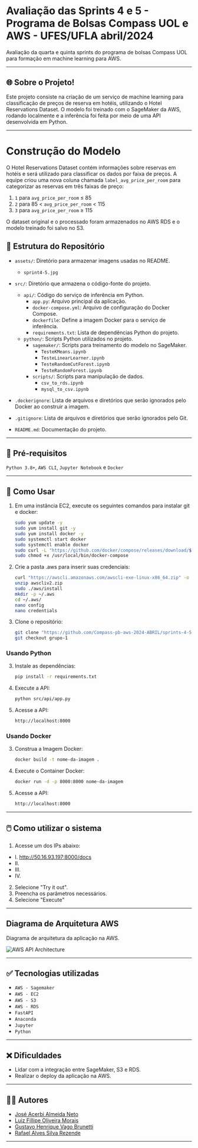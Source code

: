 # Avaliação das Sprints 4 e 5 - Programa de Bolsas Compass UOL e AWS - UFES/UFLA abril/2024

Avaliação da quarta e quinta sprints do programa de bolsas Compass UOL para formação em machine learning para AWS.

***

## 🌐 Sobre o Projeto!

Este projeto consiste na criação de um serviço de machine learning para classificação de preços de reserva em hotéis, utilizando o Hotel Reservations Dataset. O modelo foi treinado com o SageMaker da AWS, rodando localmente e a inferência foi feita por meio de uma API desenvolvida em Python. 

***

# Construção do Modelo

O Hotel Reservations Dataset contém informações sobre reservas em hotéis e será utilizado para classificar os dados por faixa de preços. A equipe criou uma nova coluna chamada `label_avg_price_per_room` para categorizar as reservas em três faixas de preço:

1. `1` para `avg_price_per_room` ≤ 85
2. `2` para 85 < `avg_price_per_room` < 115
3. `3` para `avg_price_per_room` ≥ 115

O dataset original e o processado foram armazenados no AWS RDS e o modelo treinado foi salvo no S3.

## 📂 Estrutura do Repositório

- `assets/`: Diretório para armazenar imagens usadas no README.
    - `sprint4-5.jpg`
      
- `src/`: Diretório que armazena o código-fonte do projeto.
    - `api/`: Código do serviço de inferência em Python.
        - `app.py`: Arquivo principal da aplicação.
        - `docker-compose.yml`: Arquivo de configuração do Docker Compose.
        - `dockerfile`: Define a imagem Docker para o serviço de inferência.
        - `requirements.txt`: Lista de dependências Python do projeto.
    - `python/`: Scripts Python utilizados no projeto.
        - `sagemaker/`: Scripts para treinamento do modelo no SageMaker.
            - `TesteKMeans.ipynb`
            - `TesteLinearLearner.ipynb`
            - `TesteRandomCutForest.ipynb`
            - `TesteRandomForest.ipynb`
        - `scripts/`: Scripts para manipulação de dados.
            - `csv_to_rds.ipynb`
            - `mysql_to_csv.ipynb`

- `.dockerignore`: Lista de arquivos e diretórios que serão ignorados pelo Docker ao construir a imagem.
- `.gitignore`: Lista de arquivos e diretórios que serão ignorados pelo Git.
- `README.md`: Documentação do projeto.

***


## 🔧 Pré-requisitos

`Python 3.8+`, `AWS CLI`, `Jupyter Notebook` e `Docker`

***


## 🚀 Como Usar

1. Em uma instância EC2, execute os seguintes comandos para instalar git e docker:
    ```bash
    sudo yum update -y
    sudo yum install git -y
    sudo yum install docker -y
    sudo systemctl start docker
    sudo systemctl enable docker
    sudo curl -L "https://github.com/docker/compose/releases/download/$(curl -s https://api.github.com/repos/docker/compose/releases/latest | grep 'tag_name' | cut -d" -f4)/docker-compose-$(uname -s)-$(uname -m)" -o /usr/local/bin/docker-compose
    sudo chmod +x /usr/local/bin/docker-compose
    ```

2. Crie a pasta .aws para inserir suas credenciais:
    ```bash
    curl "https://awscli.amazonaws.com/awscli-exe-linux-x86_64.zip" -o "awscliv2.zip"
    unzip awscliv2.zip
    sudo ./aws/install
    mkdir -p ~/.aws
    cd ~/.aws/
    nano config 
    nano credentials
    ```
    
3. Clone o repositório:
    ```bash
    git clone "https://github.com/Compass-pb-aws-2024-ABRIL/sprints-4-5-pb-aws-abril.git"
    git checkout grupo-1
    ```

### Usando Python

3. Instale as dependências:
    ```bash
    pip install -r requirements.txt
    ```

4. Execute a API:
    ```bash
    python src/api/app.py
    ```
    
5. Acesse a API:
   ```bash
   http://localhost:8000
    ```

### Usando Docker

3. Construa a Imagem Docker:
    ```bash
    docker build -t nome-da-imagem .
    ```

4. Execute o Container Docker:
    ```bash
    docker run -d -p 8000:8000 nome-da-imagem
    ```
    
5. Acesse a API:
   ```bash
   http://localhost:8000
    ```

***

## 🖱️ Como utilizar o sistema
1. Acesse um dos IPs abaixo:
- I. http://50.16.93.197:8000/docs
- II.
- III.
- IV.
2. Selecione "Try it out".
3. Preencha os parâmetros necessários.
4. Selecione "Execute"

***


## Diagrama de Arquitetura AWS

Diagrama de arquitetura da aplicação na AWS.

![AWS API Architecture](assets/sprint4-5.jpg)

***


## ✅ Tecnologias utilizadas

- `AWS - Sagemaker`
- `AWS - EC2`
- `AWS - S3`
- `AWS - RDS`
- `FastAPI`
- `Anaconda`
- `Jupyter`
- `Python`

***


## ❌ Dificuldades

- Lidar com a integração entre SageMaker, S3 e RDS.
- Realizar o deploy da aplicação na AWS.

***


## 👨‍💻 Autores

- [José Acerbi Almeida Neto](https://github.com/JoseJaan)
- [Luiz Fillipe Oliveira Morais](https://github.com/LuizFillipe1)
- [Gustavo Henrique Vago Brunetti](https://github.com/GustavoBrunetti)
- [Rafael Alves Silva Rezende](https://github.com/rafa-rez)

***


